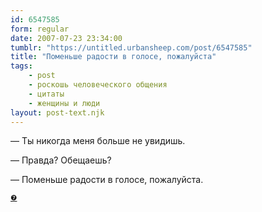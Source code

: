 ```yaml
---
id: 6547585
form: regular
date: 2007-07-23 23:34:00
tumblr: "https://untitled.urbansheep.com/post/6547585"
title: "Поменьше радости в голосе, пожалуйста"
tags:
    - post
    - роскошь человеческого общения
    - цитаты
    - женщины и люди
layout: post-text.njk
---
```


<p>—&nbsp;Ты никогда меня больше не увидишь.</p>
<p>—&nbsp;Правда? Обещаешь?</p>
<p>—&nbsp;Поменьше радости в голосе, пожалуйста.</p>

<p><small><a href="http://twitter.com/urbansheep/statuses/164499052">❼</a></small></p>

